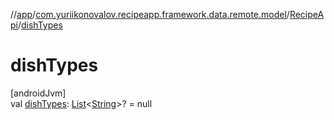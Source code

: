 //[app](../../../index.md)/[com.yuriikonovalov.recipeapp.framework.data.remote.model](../index.md)/[RecipeApi](index.md)/[dishTypes](dish-types.md)

# dishTypes

[androidJvm]\
val [dishTypes](dish-types.md): [List](https://kotlinlang.org/api/latest/jvm/stdlib/kotlin.collections/-list/index.html)&lt;[String](https://kotlinlang.org/api/latest/jvm/stdlib/kotlin/-string/index.html)&gt;? = null

